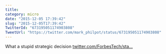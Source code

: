 ```yaml
---
title: 
category: micro
date: "2015-12-05 17:39:42"
slug: "2015-12-05T17:39:42"
TwitterId: "673195051174903808"
TweetUrl: "https://twitter.com/mark_philpot/status/673195051174903808"
---
```


What a stupid strategic decision
[twitter.com/ForbesTech/sta…](https://twitter.com/ForbesTech/status/673026517216174081)
